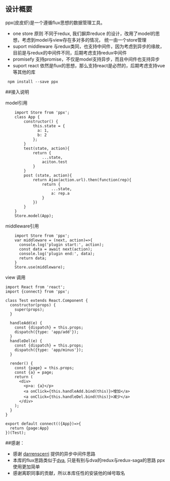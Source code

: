 ## 设计概要
ppx(皮皮虾)是一个遵循flux思想的数据管理工具。
* one store 原则
  不同于redux, 我们摒弃reduce 的设计，改用了model的思想，考虑到model与view存在多对多的情况， 统一由一个store管理
* suport middleware
  与redux类同，也支持中间件，因为考虑到异步的缘故，目前是与redux的中间件不同，后期考虑支持redux中间件
* promisefy
  支持promise，不仅是model支持异步，而且中间件也支持异步
* suport react
  依然是flux的思想，那么支持react是必然的，后期考虑支持vue等其他的库

```
 npm install --save ppx
```  
  
##接入说明

model引用
```
    import Store from 'ppx';
    class App {
        constructor() {
            this.state = {
              a: 1,
              b: 2
            };
        }
        test(state, action){
            return {
                ...state,
                aciton.test
            }
        }
        post (state, action){
            return Ajax(action.url).then(function(rep){
                return {
                    ...state,
                    a: rep.a
                }
            })
        }
    }
    Store.model(App);
```

middleware引用
```
    import Store from 'ppx';
    var middleware = (next, action)=>{
      console.log('plugin start:', action);
      const data = await next(action);
      console.log('plugin end:', data);
      return data;
    }
    Store.use(middleware);
```

view 调用

```
import React from 'react';
import {connect} from 'ppx';

class Test extends React.Component {
  constructor(props) {
    super(props);
  }

  handleAdd(e) {
    const {dispatch} = this.props;
    dispatch({type: 'app/add'});
  }
  handleDel(e) {
    const {dispatch} = this.props;
    dispatch({type: 'app/minus'});
  }

  render() {
    const {page} = this.props;
    const {a} = page;
    return (
      <div>
        <p>a: {a}</p>
        <a onClick={this.handleAdd.bind(this)}>增加</a>
        <a onClick={this.handleDel.bind(this)}>减少</a>
      </div>
    );
  }
}

export default connect(({App})=>{
  return {page:App}
})(Test);
```

##感谢：
* 感谢 [darrenscerri](https://gist.github.com/darrenscerri/5c3b3dcbe4d370435cfa) 提供的异步中间件思路
* 本库的flux思路类似于[dva](https://github.com/dvajs/dva), 只是有别与dva的redux与redux-saga的思路 ppx使用更加简单
* 感谢离职同事的贡献，所以本库任性的安装他的绰号取名
